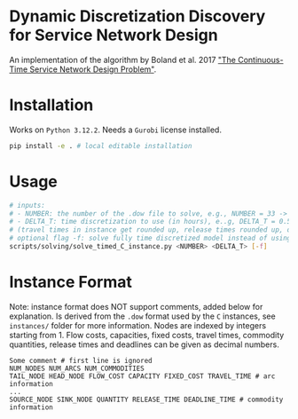 # Dynamic Discretization Discovery for Service Network Design
An implementation of the algorithm by Boland et al. 2017 ["The Continuous-Time Service Network Design Problem"](https://doi.org/10.1287/opre.2017.1624).

# Installation
Works on `Python 3.12.2`. Needs a `Gurobi` license installed.
```bash
pip install -e . # local editable installation
```

# Usage 
```bash
# inputs: 
# - NUMBER: the number of the .dow file to solve, e.g., NUMBER = 33 -> c33.dow
# - DELTA_T: time discretization to use (in hours), e..g, DELTA_T = 0.5 -> time points represent half hours
# (travel times in instance get rounded up, release times rounded up, deadlines rounded down to closest time point)
# optional flag -f: solve fully time discretized model instead of using DDD
scripts/solving/solve_timed_C_instance.py <NUMBER> <DELTA_T> [-f]
```
# Instance Format
Note: instance format does NOT support comments, added below for explanation.
Is derived from the `.dow` format used by the `C` instances, see `instances/` folder for more information.
Nodes are indexed by integers starting from 1. 
Flow costs, capacities, fixed costs, travel times, commodity quantities, release times and deadlines can be given as decimal numbers.
```
Some comment # first line is ignored
NUM_NODES NUM_ARCS NUM_COMMODITIES
TAIL_NODE HEAD_NODE FLOW_COST CAPACITY FIXED_COST TRAVEL_TIME # arc information
...
SOURCE_NODE SINK_NODE QUANTITY RELEASE_TIME DEADLINE_TIME # commodity information
```